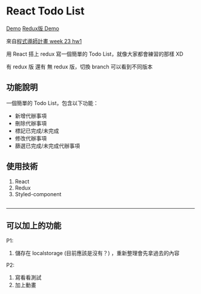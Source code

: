 # React Todo List
[Demo](https://lauviah.io/mtr-04/todo/)
[Redux版 Demo](https://lauviah.io/mtr-04/redux-todo/)

來自[程式導師計畫 week 23 hw1](https://github.com/Lidemy/mentor-program-4th-Lauviah0622/tree/master/homeworks/week23)

用 React 搭上 redux 寫一個簡單的 Todo List，就像大家都會練習的那樣 XD

有 redux 版 還有 無 redux 版，切換 branch 可以看到不同版本

## 功能說明
一個簡單的 Todo List，包含以下功能：

- 新增代辦事項
- 刪除代辦事項
- 標記已完成/未完成
- 修改代辦事項
- 篩選已完成/未完成代辦事項

## 使用技術
1. React
2. Redux
3. Styled-component

## 

---
## 可以加上的功能
P1:
1. 儲存在 localstorage (目前應該是沒有？) ，重新整理會先拿過去的內容

P2: 
1. 寫看看測試
2. 加上動畫